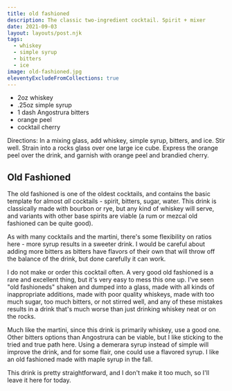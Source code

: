 ```yaml
---
title: old fashioned
description: The classic two-ingredient cocktail. Spirit + mixer
date: 2021-09-03
layout: layouts/post.njk
tags:
  - whiskey
  - simple syrup
  - bitters
  - ice
image: old-fashioned.jpg
eleventyExcludeFromCollections: true
---
```

 - 2oz whiskey
 - .25oz simple syrup
 - 1 dash Angostrura bitters
 - orange peel
 - cocktail cherry

 Directions: In a mixing glass, add whiskey, simple syrup, bitters, and ice. Stir well. Strain into a rocks glass over one large ice cube. Express the orange peel over the drink, and garnish with orange peel and brandied cherry.

## Old Fashioned

The old fashioned is one of the oldest cocktails, and contains the basic template for almost _all_ cocktails - spirit, bitters, sugar, water. This drink is classically made with bourbon or rye, but any kind of whiskey will serve, and variants with other base spirits are viable (a rum or mezcal old fashioned can be quite good).

As with many cocktails and the martini, there's some flexibility on ratios here - more syrup results in a sweeter drink. I would be careful about adding more bitters as bitters have flavors of their own that will throw off the balance of the drink, but done carefully it can work.

I do not make or order this cocktail often. A very good old fashioned is a rare and excellent thing, but it's very easy to mess this one up. I've seen "old fashioneds" shaken and dumped into a glass, made with all kinds of inappropriate additions, made with poor quality whiskeys, made with too much sugar, too much bitters, or not stirred well, and any of these mistakes results in a drink that's much worse than just drinking whiskey neat or on the rocks.

Much like the martini, since this drink is primarily whiskey, use a good one. Other bitters options than Angostrura can be viable, but I like sticking to the tried and true path here. Using a demerara syrup instead of simple will improve the drink, and for some flair, one could use a flavored syrup. I like an old fashioned made with maple syrup in the fall.

This drink is pretty straightforward, and I don't make it too much, so I'll leave it here for today.
